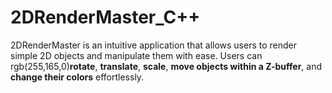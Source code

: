 # 2DRenderMaster_C++
2DRenderMaster is an intuitive application that allows users to render simple 2D objects and manipulate them with ease. Users can rgb(255,165,0)**rotate**, **translate**, **scale**, **move objects within a Z-buffer**, and **change their colors** effortlessly.
